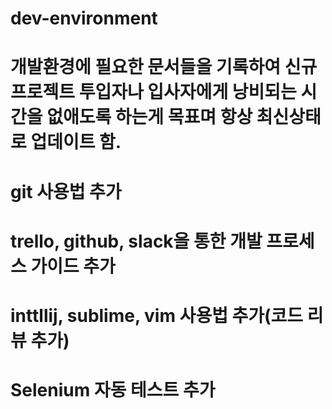 # dev-environment
# 개발환경에 필요한 문서들을 기록하여 신규 프로젝트 투입자나 입사자에게 낭비되는 시간을 없애도록 하는게 목표며 항상 최신상태로 업데이트 함.
# git 사용법 추가
# trello, github, slack을 통한 개발 프로세스 가이드 추가
# inttllij, sublime, vim 사용법 추가(코드 리뷰 추가)
# Selenium 자동 테스트 추가
